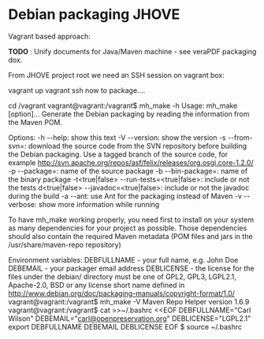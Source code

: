 Debian packaging JHOVE
======================

Vagrant based approach:

**TODO** : Unify documents for Java/Maven machine - see veraPDF packaging dox.

From JHOVE project root we need an SSH session on vagrant box:

vagrant up
vagrant ssh
now to package....

cd /vagrant
vagrant@vagrant:/vagrant$ mh_make -h
Usage: mh_make [option]...
Generate the Debian packaging by reading the information
from the Maven POM.

Options:
-h --help: show this text
-V --version: show the version
-s<svn url> --from-svn=<svn url>: download the source code from
the SVN repository before building the Debian packaging. Use a tagged
branch of the source code, for example
http://svn.apache.org/repos/asf/felix/releases/org.osgi.core-1.2.0/
-p<package> --package=<package>: name of the source package
-b<package> --bin-package=<package>: name of the binary package
-t<true|false> --run-tests=<true|false>: include or not the tests
d<true|false> --javadoc=<true|false>: include or not the javadoc
during the build
-a --ant: use Ant for the packaging instead of Maven
-v --verbose: show more information while running

To have mh_make working properly, you need first to install on your system
as many dependencies for your project as possible. Those dependencies should
also contain the required Maven metadata (POM files and jars in the
/usr/share/maven-repo repository)

Environment variables:
DEBFULLNAME - your full name, e.g. John Doe
DEBEMAIL - your packager email address
DEBLICENSE - the license for the files under the debian/ directory
must be one of GPL2, GPL3, LGPL2.1, Apache-2.0, BSD or any license
short name defined in http://www.debian.org/doc/packaging-manuals/copyright-format/1.0/
vagrant@vagrant:/vagrant$ mh_make -V
Maven Repo Helper version 1.6.9
vagrant@vagrant:/vagrant$ cat >>~/.bashrc <<EOF
DEBFULLNAME="Carl Wilson"
DEBEMAIL="carl@openpreservation.org"
DEBLICENSE="LGPL2.1"
export DEBFULLNAME DEBEMAIL DEBLICENSE
EOF
$ source ~/.bashrc
